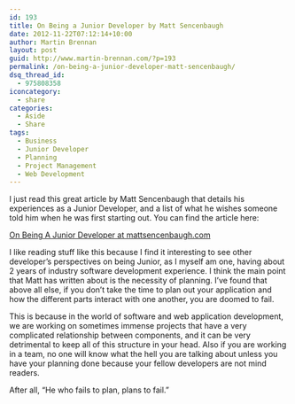 ```yaml
---
id: 193
title: On Being a Junior Developer by Matt Sencenbaugh
date: 2012-11-22T07:12:14+10:00
author: Martin Brennan
layout: post
guid: http://www.martin-brennan.com/?p=193
permalink: /on-being-a-junior-developer-matt-sencenbaugh/
dsq_thread_id:
  - 975808358
iconcategory:
  - share
categories:
  - Aside
  - Share
tags:
  - Business
  - Junior Developer
  - Planning
  - Project Management
  - Web Development
---
```

I just read this great article by Matt Sencenbaugh that details his experiences as a Junior Developer, and a list of what he wishes someone told him when he was first starting out. You can find the article here:

[On Being A Junior Developer at mattsencenbaugh.com](http://mattsencenbaugh.com/on-being-a-junior-developer/)<!--more-->

I like reading stuff like this because I find it interesting to see other developer&#8217;s perspectives on being Junior, as I myself am one, having about 2 years of industry software development experience. I think the main point that Matt has written about is the necessity of planning. I&#8217;ve found that above all else, if you don&#8217;t take the time to plan out your application and how the different parts interact with one another, you are doomed to fail.

This is because in the world of software and web application development, we are working on sometimes immense projects that have a very complicated relationship between components, and it can be very detrimental to keep all of this structure in your head. Also if you are working in a team, no one will know what the hell you are talking about unless you have your planning done because your fellow developers are not mind readers.

After all, &#8220;He who fails to plan, plans to fail.&#8221;
